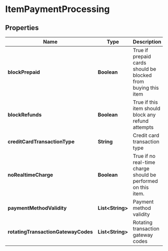 
# ItemPaymentProcessing

## Properties
Name | Type | Description | Notes
------------ | ------------- | ------------- | -------------
**blockPrepaid** | **Boolean** | True if prepaid cards should be blocked from buying this item |  [optional]
**blockRefunds** | **Boolean** | True if this item should block any refund attempts |  [optional]
**creditCardTransactionType** | **String** | Credit card transaction type |  [optional]
**noRealtimeCharge** | **Boolean** | True if no real-time charge should be performed on this item. |  [optional]
**paymentMethodValidity** | **List&lt;String&gt;** | Payment method validity |  [optional]
**rotatingTransactionGatewayCodes** | **List&lt;String&gt;** | Rotating transaction gateway codes |  [optional]



